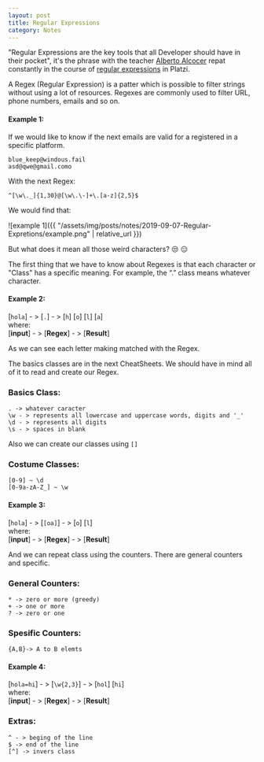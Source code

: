 ```yaml
---
layout: post
title: Regular Expressions
category: Notes
---
```


"Regular Expressions are the key tools that all Developer should have in their pocket", it's the phrase with the teacher [Alberto Alcocer](https://twitter.com/beco) repat constantly in the course of [regular expressions](https://platzi.com/clases/expresiones-regulares/) in Platzi.

A Regex (Regular Expression) is a patter which is possible to filter strings without using a lot of resources. Regexes are commonly used to filter URL, phone numbers, emails and so on.

#### Example 1:

If we would like to know if the next emails are valid for a registered in a specific platform.
```
blue_keep@windous.fail
asd@qwe@gmail.como
```
With the next Regex:
```
^[\w\._]{1,30}@[\w\.\-]+\.[a-z]{2,5}$
```
We would find that:

![example 1]({{ "/assets/img/posts/notes/2019-09-07-Regular-Expretions/example.png" | relative_url }})

But what does it mean all those weird characters? :unamused: :expressionless:

The first thing that we have to know about Regexes is that each character or "Class" has a specific meaning. For example, the “.” class means whatever character.

#### Example 2:

[`hola`] - >  [`.`] - >  [`h`] [`o`] [`l`] [`a`] \
where:\
[**input**] - > [**Regex**] - > [**Result**]

As we can see each letter making matched with the Regex.

The basics classes are in the next  CheatSheets. We should have in mind all of it to read and create our Regex.

### Basics Class:
```
. -> whatever caracter
\w - > represents all lowercase and uppercase words, digits and '_'
\d - > represents all digits
\s - > spaces in blank
```

Also we can create our classes using `[]` 
### Costume Classes:
``` 
[0-9] ~ \d
[0-9a-zA-Z_] ~ \w
```

#### Example 3:

[`hola`] - >  [`[oa]`] - >  [`o`] [`l`] \
where:\
[**input**] - > [**Regex**] - > [**Result**]

And we can repeat class using the counters. There are general counters and specific.
###  General Counters:
```
* -> zero or more (greedy)
+ -> one or more
? -> zero or one
```

###  Spesific Counters:
```
{A,B}-> A to B elemts
```
#### Example 4:

[`hola=hi`] - >  [`\w{2,3}`] - >  [`hol`] [`hi`] \
where:\
[**input**] - > [**Regex**] - > [**Result**]

###  Extras:
```
^ - > beging of the line
$ -> end of the line
[^] -> invers class
```
<!--stackedit_data:
eyJoaXN0b3J5IjpbMTEzNzY4Njk0OSwtMTQ3NTI5MTYyNSw1OT
IwNzI5NywtOTY2MjAwOTY3LC0xODU1MTg1NTQ4LC00Mjk3NDM4
MTcsLTUwNzY5NjgwNyw2MTEzNjMwMDcsLTM2MDY4Njc4NSwtMT
IwODMyMjkwMyw3ODkwMzI4LDMxMDgzNDQ3OSw0MTk2MDQ2Mywx
ODk4MzU0OTg3LDgyNDk2NzE4MCwtMzUzNjk1NDk1LC02MDUxMT
kxMDRdfQ==
-->